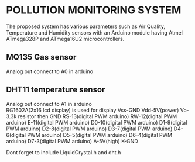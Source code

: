 # POLLUTION MONITORING SYSTEM

The proposed system has various parameters such as Air Quality, Temperature and Humidity sensors with an Arduino module 
having Atmel ATmega328P and ATmega16U2 microcontrollers.
<br>
## MQ135 Gas sensor  
Analog out connect to A0 in arduino
<br>
## DHT11 temperature sensor 
Analog out connect to A1 in arduino
<br>
RG1602A(2x16 lcd display) is used for display
Vss-GND
Vdd-5V(power)
Vo-3.3k resistor then GND
RS-13(digital PWM arduino)
RW-12(digital PWM arduino)
E-11(digital PWM arduino)
D0-10(digital PWM arduino)
D1-9(digital PWM arduino)
D2-8(digital PWM arduino)
D3-7(digital PWM arduino)
D4-6(digital PWM arduino)
D5-5(digital PWM arduino)
D6-4(digital PWM arduino)
D7-3(digital PWM arduino)
A-5V(high)
K-GND

Dont forget to include LiquidCrystal.h and dht.h

